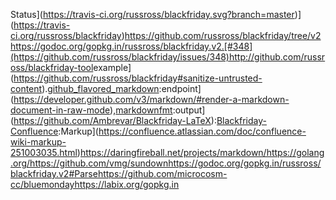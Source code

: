 Status](https://travis-ci.org/russross/blackfriday.svg?branch=master)](https://travis-ci.org/russross/blackfriday)https://github.com/russross/blackfriday/tree/v2https://godoc.org/gopkg.in/russross/blackfriday.v2.[#348](https://github.com/russross/blackfriday/issues/348)<http://github.com/russross/blackfriday-tool>example](https://github.com/russross/blackfriday#sanitize-untrusted-content).[github_flavored_markdown](https://godoc.org/github.com/shurcooL/github_flavored_markdown):endpoint](https://developer.github.com/v3/markdown/#render-a-markdown-document-in-raw-mode),[markdownfmt](https://github.com/shurcooL/markdownfmt):output](https://github.com/Ambrevar/Blackfriday-LaTeX):[Blackfriday-Confluence](https://github.com/kentaro-m/blackfriday-confluence):Markup](https://confluence.atlassian.com/doc/confluence-wiki-markup-251003035.html)https://daringfireball.net/projects/markdown/https://golang.org/https://github.com/vmg/sundownhttps://godoc.org/gopkg.in/russross/blackfriday.v2#Parsehttps://github.com/microcosm-cc/bluemondayhttps://labix.org/gopkg.in